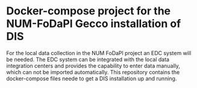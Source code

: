 # Docker-compose project for the NUM-FoDaPl Gecco installation of DIS
For the local data collection in the NUM FoDaPl project an EDC system will be needed. The EDC system can be integrated with the local data integration centers and provides the capability to enter data manually, which can not be imported automatically. 
This repository contains the docker-compose files neede to get a DIS installation up and running.